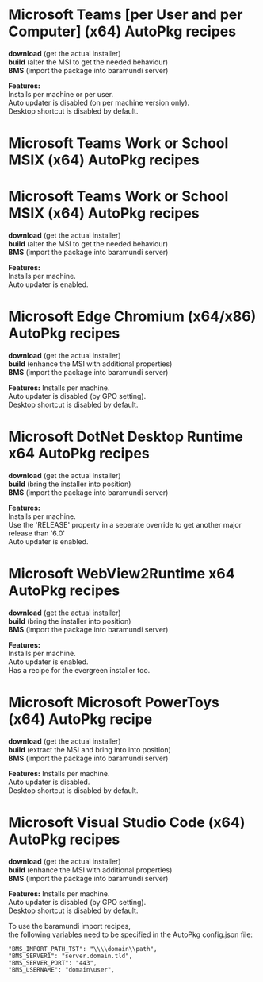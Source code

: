 # Microsoft Teams [per User and per Computer] (x64) AutoPkg recipes
**download** (get the actual installer)  
**build** (alter the MSI to get the needed behaviour)  
**BMS** (import the package into baramundi server)  

**Features:**  
Installs per machine or per user.  
Auto updater is disabled (on per machine version only).  
Desktop shortcut is disabled by default.  

# Microsoft Teams Work or School MSIX (x64) AutoPkg recipes
# Microsoft Teams Work or School MSIX (x64) AutoPkg recipes
**download** (get the actual installer)  
**build** (alter the MSI to get the needed behaviour)  
**BMS** (import the package into baramundi server)  

**Features:**  
Installs per machine.  
Auto updater is enabled.  

# Microsoft Edge Chromium (x64/x86) AutoPkg recipes
**download** (get the actual installer)  
**build** (enhance the MSI with additional properties)  
**BMS** (import the package into baramundi server)  

**Features:** 
Installs per machine.  
Auto updater is disabled (by GPO setting).  
Desktop shortcut is disabled by default.  


# Microsoft DotNet Desktop Runtime x64 AutoPkg recipes
**download** (get the actual installer)  
**build** (bring the installer into position)  
**BMS** (import the package into baramundi server)  

**Features:**  
Installs per machine.  
Use the 'RELEASE' property in a seperate override to get another major release than '6.0'  
Auto updater is enabled.  


# Microsoft WebView2Runtime x64 AutoPkg recipes
**download** (get the actual installer)  
**build** (bring the installer into position)  
**BMS** (import the package into baramundi server)  

**Features:**  
Installs per machine.  
Auto updater is enabled.  
Has a recipe for the evergreen installer too.  


# Microsoft Microsoft PowerToys (x64) AutoPkg recipe
**download** (get the actual installer)  
**build** (extract the MSI and bring into into position)  
**BMS** (import the package into baramundi server)  

**Features:** 
Installs per machine.  
Auto updater is disabled.  
Desktop shortcut is disabled by default.  


# Microsoft Visual Studio Code (x64) AutoPkg recipes
**download** (get the actual installer)  
**build** (enhance the MSI with additional properties)  
**BMS** (import the package into baramundi server)  

**Features:** 
Installs per machine.  
Auto updater is disabled (by GPO setting).  
Desktop shortcut is disabled by default.  


To use the baramundi import recipes,<br>
the following variables need to be specified in the AutoPkg config.json file:<br>
  ```"BMS_IMPORT_OU_GUID": "11111111-ABCD-1234-ABCD-12345678ABCD",
  "BMS_IMPORT_PATH_TST": "\\\\domain\\path",
  "BMS_SERVER1": "server.domain.tld",
  "BMS_SERVER_PORT": "443",
  "BMS_USERNAME": "domain\user",